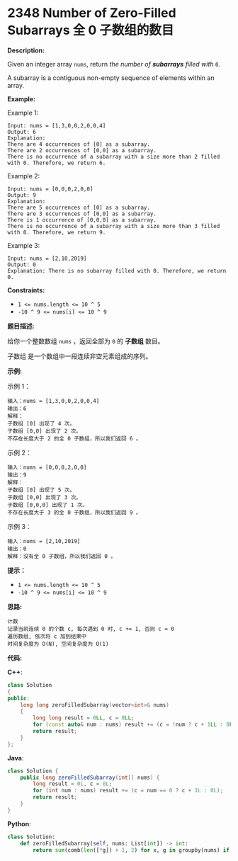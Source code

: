 # 2348 Number of Zero-Filled Subarrays 全 0 子数组的数目

__Description:__

Given an integer array `nums`, return _the number of __subarrays__ filled with_ `0`.

A subarray is a contiguous non-empty sequence of elements within an array.

__Example:__

Example 1:

```text
Input: nums = [1,3,0,0,2,0,0,4]
Output: 6
Explanation: 
There are 4 occurrences of [0] as a subarray.
There are 2 occurrences of [0,0] as a subarray.
There is no occurrence of a subarray with a size more than 2 filled with 0. Therefore, we return 6.
```

Example 2:

```text
Input: nums = [0,0,0,2,0,0]
Output: 9
Explanation:
There are 5 occurrences of [0] as a subarray.
There are 3 occurrences of [0,0] as a subarray.
There is 1 occurrence of [0,0,0] as a subarray.
There is no occurrence of a subarray with a size more than 3 filled with 0. Therefore, we return 9.
```

Example 3:

```text
Input: nums = [2,10,2019]
Output: 0
Explanation: There is no subarray filled with 0. Therefore, we return 0.
```

__Constraints:__

- `1 <= nums.length <= 10 ^ 5`
- `-10 ^ 9 <= nums[i] <= 10 ^ 9`

__题目描述:__

给你一个整数数组 `nums` ，返回全部为 `0` 的 __子数组__ 数目。

子数组 是一个数组中一段连续非空元素组成的序列。

__示例:__

示例 1：

```text
输入：nums = [1,3,0,0,2,0,0,4]
输出：6
解释：
子数组 [0] 出现了 4 次。
子数组 [0,0] 出现了 2 次。
不存在长度大于 2 的全 0 子数组，所以我们返回 6 。
```

示例 2：

```text
输入：nums = [0,0,0,2,0,0]
输出：9
解释：
子数组 [0] 出现了 5 次。
子数组 [0,0] 出现了 3 次。
子数组 [0,0,0] 出现了 1 次。
不存在长度大于 3 的全 0 子数组，所以我们返回 9 。
```

示例 3：

```text
输入：nums = [2,10,2019]
输出：0
解释：没有全 0 子数组，所以我们返回 0 。
```

__提示：__

- `1 <= nums.length <= 10 ^ 5`
- `-10 ^ 9 <= nums[i] <= 10 ^ 9`

__思路:__

```text
计数
记录当前连续 0 的个数 c, 每次遇到 0 时, c += 1, 否则 c = 0
遍历数组, 依次将 c 加到结果中
时间复杂度为 O(N), 空间复杂度为 O(1)
```

__代码:__

__C++__:

```C++
class Solution 
{
public:
    long long zeroFilledSubarray(vector<int>& nums) 
    {
        long long result = 0LL, c = 0LL;
        for (const auto& num : nums) result += (c = !num ? c + 1LL : 0LL);
        return result;
    }
};
```

__Java__:

```Java
class Solution {
    public long zeroFilledSubarray(int[] nums) {
        long result = 0L, c = 0L;
        for (int num : nums) result += (c = num == 0 ? c + 1L : 0L);
        return result;
    }
}
```

__Python__:

```Python
class Solution:
    def zeroFilledSubarray(self, nums: List[int]) -> int:
        return sum(comb(len([*g]) + 1, 2) for x, g in groupby(nums) if not x)
```
